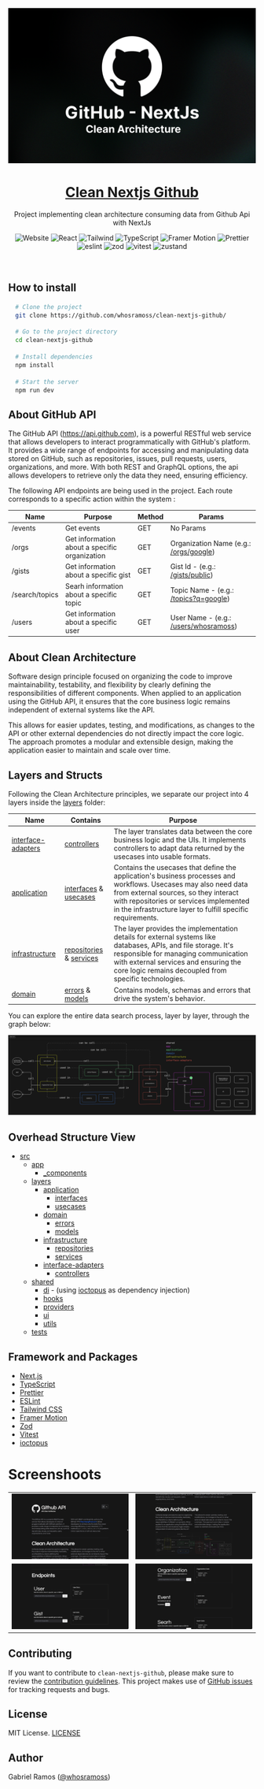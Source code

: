 <a href="https://github.com/whosramoss/clean-nextjs-github">
  <img alt="clean-nextjs-github" src="./public/thumbnail.png" />
  <h1 align="center">Clean Nextjs Github</h1>
</a>

<p align="center">
  Project implementing clean architecture consuming data from Github Api with NextJs
</p>

<div align="center">
  <img src="https://img.shields.io/badge/next.js-242424?style=for-the-badge&logo=nextdotjs" alt="Website">
  <img src="https://img.shields.io/badge/React-563D7C?style=for-the-badge&logo=React&logoColor=fff" alt="React">
  <img src="https://img.shields.io/badge/Tailwind-FEFEFE?style=for-the-badge&logo=tailwindcss" alt="Tailwind">
  <img src="https://img.shields.io/badge/Typescript-007acc?style=for-the-badge&logo=typescript&logoColor=fff" alt="TypeScript">
  <img src="https://img.shields.io/badge/Framer%20Motion-CC6699?style=for-the-badge&logo=framer" alt="Framer Motion">
  <img src="https://img.shields.io/badge/Prettier-242424?style=for-the-badge&logo=prettier" alt="Prettier">
  <img src="https://img.shields.io/badge/eslint-0170FE?style=for-the-badge&logo=eslint" alt="eslint">
  <img src="https://img.shields.io/badge/zod-242424?style=for-the-badge&logo=zod" alt="zod">
  <img src="https://img.shields.io/badge/vitest-242424?style=for-the-badge&logo=vitest" alt="vitest">
  <img src="https://img.shields.io/badge/zustand-242424?style=for-the-badge&logo=React" alt="zustand">
</div>
<br/>

<br/>



## How to install

```bash
  # Clone the project
  git clone https://github.com/whosramoss/clean-nextjs-github/

  # Go to the project directory
  cd clean-nextjs-github

  # Install dependencies
  npm install

  # Start the server 
  npm run dev
```

## About GitHub API
The GitHub API (https://api.github.com), is a powerful RESTful web service that allows developers to interact programmatically with GitHub's platform. It provides a wide range of endpoints for accessing and manipulating data stored on GitHub, such as repositories, issues, pull requests, users, organizations, and more.
With both REST and GraphQL options, the api allows developers to retrieve only the data they need, ensuring efficiency.

The following API endpoints are being used in the project. Each route corresponds to a specific action within the system :

|  Name | Purpose | Method | Params |
|---|---|---|---|
|/events|Get events|GET|No Params|
|/orgs|Get information about a specific organization|GET|Organization Name  (e.g.: [/orgs/google](https://api.github.com/orgs/google))|
|/gists|Get information about a specific gist|GET|Gist Id - (e.g.: [/gists/public](https://api.github.com/gists/public))|
|/search/topics|Searh information about a specific topic|GET|Topic Name - (e.g.: [/topics?q=google](https://api.github.com/search/topics?q=google))|
|/users|Get information about a specific user|GET|User Name - (e.g.: [/users/whosramoss](https://api.github.com/users/whosramoss))|

## About Clean Architecture
Software design principle focused on organizing the code to improve maintainability, testability, and flexibility by clearly defining the responsibilities of different components. When applied to an application using the GitHub API, it ensures that the core business logic remains independent of external systems like the API.

This allows for easier updates, testing, and modifications, as changes to the API or other external dependencies do not directly impact the core logic. The approach promotes a modular and extensible design, making the application easier to maintain and scale over time.


##  Layers and Structs
Following the Clean Architecture principles, we separate our project into 4 layers inside the [layers](./src/layers/) folder:

|  Name | Contains  | Purpose |
|---|---|---|
|[interface-adapters](./src/layers/interface-adapters/)|[controllers](./src/layers/interface-adapters/controllers)|The layer translates data between the core business logic and the UIs. It implements controllers to adapt data returned by the usecases into usable formats.|
|[application](./src/layers/application/)|[interfaces](./src/layers/application/interfaces) & [usecases](./src/layers/application/usecases)|Contains the usecases that define the application's business processes and workflows. Usecases may also need data from external sources, so they interact with repositories or services implemented in the infrastructure layer to fulfill specific requirements.|
|[infrastructure](./src/layers/infrastructure/)|[repositories](./src/layers/infrastructure/repositories) & [services](./src/layers/infrastructure/services)|The layer provides the implementation details for external systems like databases, APIs, and file storage. It's responsible for managing communication with external services and ensuring the core logic remains decoupled from specific technologies.|
|[domain](./src/layers/domain/)|[errors](./src/layers/domain/errors) & [models](./src/layers/domain/models)|Contains models, schemas and errors that drive the system's behavior.|

You can explore the entire data search process, layer by layer, through the graph below:

<a href="https://github.com/whosramoss/clean-nextjs-github/blob/public/clean-arch.png">
  <img alt="clean-nextjs-github" src="./public/clean-arch.png" />
</a>


## Overhead Structure View
- [src](./src/)
  - [app](./src/app/)
    - [_components](./src/app/_components)
  - [layers](./src/layers/)
    - [application](./src/layers/application/) 
      - [interfaces](./src/layers/application/interfaces) 
      - [usecases](./src/layers/application/usecases) 
    - [domain](./src/layers/domain/)
      - [errors](./src/layers/domain/errors) 
      - [models](./src/layers/domain/models) 
    - [infrastructure](./src/layers/infrastructure/)
      - [repositories](./src/layers/infrastructure/repositories) 
      - [services](./src/layers/infrastructure/services)  
    - [interface-adapters](./src/layers/interface-adapters/)
      - [controllers](./src/layers/interface-adapters/controllers)  
  - [shared](./src/shared/)
    - [di](./src/shared/di/) - (using [ioctopus](https://github.com/Evyweb/ioctopus)  as dependency injection)
    - [hooks](./src/shared/hooks/)
    - [providers](./src/shared/providers/)
    - [ui](./src/shared/ui/)
    - [utils](./src/shared/utils/) 
  - [tests](./src/tests/)



## Framework and Packages 
- [Next.js](https://nextjs.org/) 
- [TypeScript](https://www.typescriptlang.org/) 
- [Prettier](https://prettier.io/)
- [ESLint](https://eslint.org/) 
- [Tailwind CSS](https://tailwindcss.com/) 
- [Framer Motion](https://framer.com/motion) 
- [Zod](https://zod.dev/) 
- [Vitest](https://vitest.dev/) 
- [ioctopus](https://github.com/Evyweb/ioctopus) 


# Screenshoots
|   |   |
|---|---|
|  ![](./public/screenshoots/1.png) | ![](./public/screenshoots/2.png)  |
|  ![](./public/screenshoots/3.png) | ![](./public/screenshoots/4.png)  |



## Contributing 
If you want to contribute to `clean-nextjs-github`, please make sure to review the [contribution guidelines](https://github.com/whosramoss/clean-nextjs-github/blob/master/CONTRIBUTING.md). This project makes use of [GitHub issues](https://github.com/whosramoss/clean-nextjs-github/issues) for
tracking requests and bugs.

## License 

MIT License. [LICENSE](./LICENSE)

## Author 

Gabriel Ramos ([@whosramoss](https://github.com/whosramoss))

